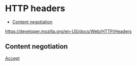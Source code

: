 <!-- omit in toc -->
# HTTP headers

- [Content negotiation](#content-negotiation)

<https://developer.mozilla.org/en-US/docs/Web/HTTP/Headers>

## Content negotiation

[Accept](https://developer.mozilla.org/en-US/docs/Web/HTTP/Headers/Accept)
